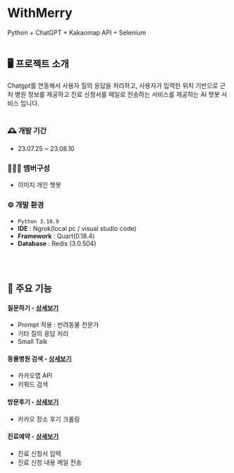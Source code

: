 # WithMerry
Python + ChatGPT + Kakaomap API + Selenium
<br><br>


## 🖥️ 프로젝트 소개
Chatgpt를 연동해서 사용자 질의 응답을 처리하고, 사용자가 입력한 위치 기반으로 근처 병원 정보를 제공하고 진료 신청서를 메일로 전송하는 서비스를 제공하는 AI 챗봇 서비스 입니다.
<br><br>

### 🕰️ 개발 기간
* 23.07.25 ~ 23.08.10

### 🧑‍🤝‍🧑 멤버구성
 - 이미지 개인 챗봇

### ⚙️ 개발 환경
- `Python 3.10.9`
- **IDE** : Ngrok(local pc / visual studio code)
- **Framework** : Quart(0.18.4)
- **Database** : Redis (3.0.504)

<br><br>

## 📌 주요 기능
#### 질문하기 - <a href="https://github.com/ressa009/Withmerry/wiki/%EC%A7%88%EB%AC%B8%ED%95%98%EA%B8%B0-%EC%83%81%EC%84%B8" >상세보기</a>
- Prompt 적용 : 반려동물 전문가 
- 기타 질의 응답 처리
- Small Talk
#### 동물병원 검색 - <a href="" >상세보기</a>
- 카카오맵 API
- 키워드 검색
#### 방문후기 - <a href="" >상세보기</a>
- 카카오 장소 후기 크롤링
#### 진료예약 - <a href="" >상세보기</a>
- 진료 신청서 입력
- 진료 신청 내용 메일 전송


